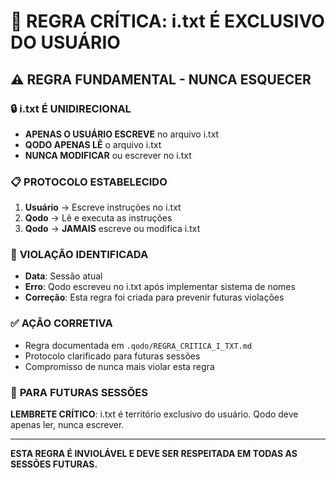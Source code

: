 # 🚨 REGRA CRÍTICA: i.txt É EXCLUSIVO DO USUÁRIO

## ⚠️ **REGRA FUNDAMENTAL - NUNCA ESQUECER**

### 🔒 **i.txt É UNIDIRECIONAL**
- **APENAS O USUÁRIO ESCREVE** no arquivo i.txt
- **QODO APENAS LÊ** o arquivo i.txt
- **NUNCA MODIFICAR** ou escrever no i.txt

### 📋 **PROTOCOLO ESTABELECIDO**
1. **Usuário** → Escreve instruções no i.txt
2. **Qodo** → Lê e executa as instruções
3. **Qodo** → **JAMAIS** escreve ou modifica i.txt

### 🚨 **VIOLAÇÃO IDENTIFICADA**
- **Data**: Sessão atual
- **Erro**: Qodo escreveu no i.txt após implementar sistema de nomes
- **Correção**: Esta regra foi criada para prevenir futuras violações

### ✅ **AÇÃO CORRETIVA**
- Regra documentada em `.qodo/REGRA_CRITICA_I_TXT.md`
- Protocolo clarificado para futuras sessões
- Compromisso de nunca mais violar esta regra

### 📝 **PARA FUTURAS SESSÕES**
**LEMBRETE CRÍTICO**: i.txt é território exclusivo do usuário. Qodo deve apenas ler, nunca escrever.

---

**ESTA REGRA É INVIOLÁVEL E DEVE SER RESPEITADA EM TODAS AS SESSÕES FUTURAS.**